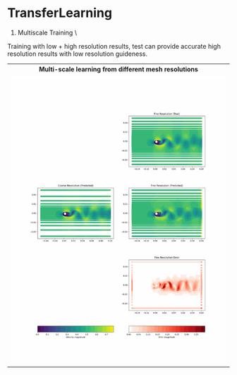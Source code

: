# TransferLearning

1. Multiscale Training \

Training with low + high resolution results, test can provide accurate high resolution results with low resolution guideness. 


<table>
  <tr>
    <th>Multi-scale learning from different mesh resolutions</th>
  </tr>
  <tr>
    <td><img src="multiscale_comparison.gif" width="600" /></td>
  </tr>
</table>
